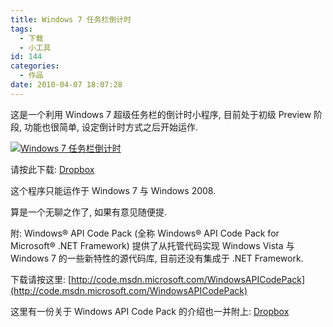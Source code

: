 ```yaml
---
title: Windows 7 任务栏倒计时
tags:
  - 下载
  - 小工具
id: 144
categories:
  - 作品
date: 2010-04-07 18:07:28
---
```


这是一个利用 Windows 7 超级任务栏的倒计时小程序, 目前处于初级 Preview 阶段, 功能也很简单, 设定倒计时方式之后开始运作.

[![Windows 7 任务栏倒计时](http://img.beamnote.com/2010/windows-7-taskbar-countdown.png)](http://img.beamnote.com/2010/windows-7-taskbar-countdown.png)<!-- more -->

请按此下载: [Dropbox](https://dl.dropbox.com/u/5793811/Win7TaskbarTools.zip)

这个程序只能运作于 Windows 7 与 Windows 2008.

算是一个无聊之作了, 如果有意见随便提.

附: Windows® API Code Pack (全称 Windows® API Code Pack for Microsoft® .NET Framework) 提供了从托管代码实现 Windows Vista 与 Windows 7 的一些新特性的源代码库, 目前还没有集成于 .NET Framework.

下载请按这里: [http://code.msdn.microsoft.com/WindowsAPICodePack](http://code.msdn.microsoft.com/WindowsAPICodePack)

这里有一份关于 Windows API Code Pack 的介绍也一并附上: [Dropbox](https://dl.dropbox.com/u/5793811/API_Code_Pack_for_NET_Framework.pptx)
